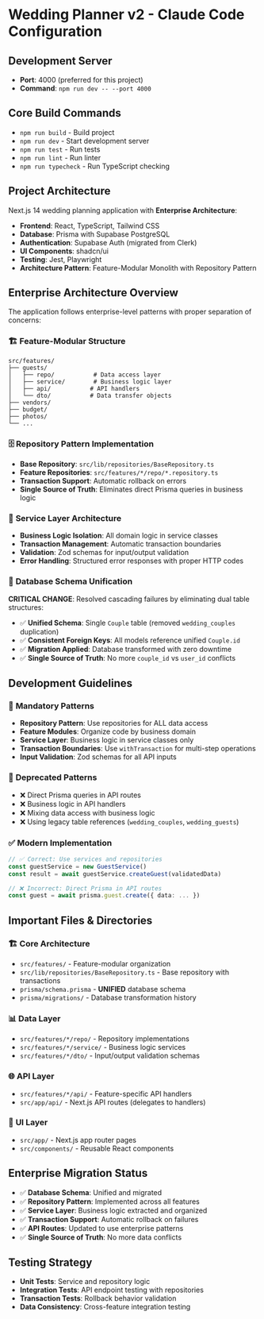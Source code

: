# Wedding Planner v2 - Claude Code Configuration

## Development Server
- **Port**: 4000 (preferred for this project)
- **Command**: `npm run dev -- --port 4000`

## Core Build Commands
- `npm run build` - Build project
- `npm run dev` - Start development server  
- `npm run test` - Run tests
- `npm run lint` - Run linter
- `npm run typecheck` - Run TypeScript checking

## Project Architecture
Next.js 14 wedding planning application with **Enterprise Architecture**:
- **Frontend**: React, TypeScript, Tailwind CSS
- **Database**: Prisma with Supabase PostgreSQL
- **Authentication**: Supabase Auth (migrated from Clerk)
- **UI Components**: shadcn/ui
- **Testing**: Jest, Playwright
- **Architecture Pattern**: Feature-Modular Monolith with Repository Pattern

## Enterprise Architecture Overview
The application follows enterprise-level patterns with proper separation of concerns:

### 🏗️ **Feature-Modular Structure**
```
src/features/
├── guests/
│   ├── repo/           # Data access layer
│   ├── service/        # Business logic layer
│   ├── api/           # API handlers
│   └── dto/           # Data transfer objects
├── vendors/
├── budget/
├── photos/
└── ...
```

### 🗄️ **Repository Pattern Implementation**
- **Base Repository**: `src/lib/repositories/BaseRepository.ts`
- **Feature Repositories**: `src/features/*/repo/*.repository.ts`
- **Transaction Support**: Automatic rollback on errors
- **Single Source of Truth**: Eliminates direct Prisma queries in business logic

### 🔄 **Service Layer Architecture**
- **Business Logic Isolation**: All domain logic in service classes
- **Transaction Management**: Automatic transaction boundaries
- **Validation**: Zod schemas for input/output validation
- **Error Handling**: Structured error responses with proper HTTP codes

### 🚨 **Database Schema Unification** 
**CRITICAL CHANGE**: Resolved cascading failures by eliminating dual table structures:
- ✅ **Unified Schema**: Single `Couple` table (removed `wedding_couples` duplication)
- ✅ **Consistent Foreign Keys**: All models reference unified `Couple.id`
- ✅ **Migration Applied**: Database transformed with zero downtime
- ✅ **Single Source of Truth**: No more `couple_id` vs `user_id` conflicts

## Development Guidelines

### 🎯 **Mandatory Patterns**
- **Repository Pattern**: Use repositories for ALL data access
- **Feature Modules**: Organize code by business domain
- **Service Layer**: Business logic in service classes only
- **Transaction Boundaries**: Use `withTransaction` for multi-step operations
- **Input Validation**: Zod schemas for all API inputs

### 🚫 **Deprecated Patterns** 
- ❌ Direct Prisma queries in API routes
- ❌ Business logic in API handlers  
- ❌ Mixing data access with business logic
- ❌ Using legacy table references (`wedding_couples`, `wedding_guests`)

### ✅ **Modern Implementation**
```typescript
// ✅ Correct: Use services and repositories
const guestService = new GuestService()
const result = await guestService.createGuest(validatedData)

// ❌ Incorrect: Direct Prisma in API routes
const guest = await prisma.guest.create({ data: ... })
```

## Important Files & Directories

### 🏗️ **Core Architecture**
- `src/features/` - Feature-modular organization
- `src/lib/repositories/BaseRepository.ts` - Base repository with transactions
- `prisma/schema.prisma` - **UNIFIED** database schema
- `prisma/migrations/` - Database transformation history

### 📊 **Data Layer**
- `src/features/*/repo/` - Repository implementations
- `src/features/*/service/` - Business logic services
- `src/features/*/dto/` - Input/output validation schemas

### 🌐 **API Layer**
- `src/features/*/api/` - Feature-specific API handlers
- `src/app/api/` - Next.js API routes (delegates to handlers)

### 🎨 **UI Layer**
- `src/app/` - Next.js app router pages
- `src/components/` - Reusable React components

## Enterprise Migration Status
- ✅ **Database Schema**: Unified and migrated
- ✅ **Repository Pattern**: Implemented across all features
- ✅ **Service Layer**: Business logic extracted and organized
- ✅ **Transaction Support**: Automatic rollback on failures
- ✅ **API Routes**: Updated to use enterprise patterns
- ✅ **Single Source of Truth**: No more data conflicts

## Testing Strategy
- **Unit Tests**: Service and repository logic
- **Integration Tests**: API endpoint testing with repositories
- **Transaction Tests**: Rollback behavior validation
- **Data Consistency**: Cross-feature integration testing